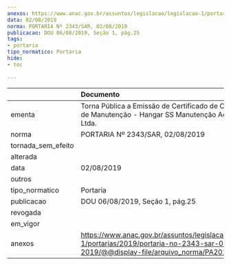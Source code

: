 ```yaml
---
anexos: https://www.anac.gov.br/assuntos/legislacao/legislacao-1/portarias/2019/portaria-no-2343-sar-02-08-2019/@@display-file/arquivo_norma/PA2019-2343.pdf
data: 02/08/2019
norma: PORTARIA Nº 2343/SAR, 02/08/2019
publicacao: DOU 06/08/2019, Seção 1, pág.25
tags:
- portaria
tipo_normatico: Portaria
hide: 
- toc 
 
---
```


|                    | Documento                                                                                                                                            |
|:-------------------|:-----------------------------------------------------------------------------------------------------------------------------------------------------|
| ementa             | Torna Pública a Emissão de Certificado de Organização de Manutenção - Hangar SS Manutenção Aeronáutica Ltda.                                         |
| norma              | PORTARIA Nº 2343/SAR, 02/08/2019                                                                                                                     |
| tornada_sem_efeito |                                                                                                                                                      |
| alterada           |                                                                                                                                                      |
| data               | 02/08/2019                                                                                                                                           |
| outros             |                                                                                                                                                      |
| tipo_normatico     | Portaria                                                                                                                                             |
| publicacao         | DOU 06/08/2019, Seção 1, pág.25                                                                                                                      |
| revogada           |                                                                                                                                                      |
| em_vigor           |                                                                                                                                                      |
| anexos             | https://www.anac.gov.br/assuntos/legislacao/legislacao-1/portarias/2019/portaria-no-2343-sar-02-08-2019/@@display-file/arquivo_norma/PA2019-2343.pdf |